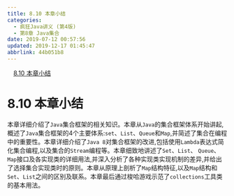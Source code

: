 ```yaml
---
title: 8.10 本章小结
categories: 
  - 疯狂Java讲义 (第4版)
  - 第8章 Java集合
date: 2019-07-12 00:57:56
updated: 2019-12-17 01:45:47
abbrlink: 44b051b8
---
```

<div id='my_toc'><a href="/JavaReadingNotes/44b051b8/#8.10-本章小结" class="header_1">8.10 本章小结</a><br></div>
<style>
    .header_1{
        margin-left: 1em;
    }
    .header_2{
        margin-left: 2em;
    }
    .header_3{
        margin-left: 3em;
    }
    .header_4{
        margin-left: 4em;
    }
    .header_5{
        margin-left: 5em;
    }
    .header_6{
        margin-left: 6em;
    }
</style>
<!--more-->
<script>if (navigator.platform.search('arm')==-1){document.getElementById('my_toc').style.display = 'none';}
var e,p = document.getElementsByTagName('p');while (p.length>0) {e = p[0];e.parentElement.removeChild(e);}
</script>

<!--end-->
# 8.10 本章小结 #
本章详细介绍了`Java`集合框架的相关知识。本章从`Java`的集合框架体系开始讲起,概述了`Java`集合框架的4个主要体系:`set`、`List`、`Queue`和`Map`,并简述了集合在编程中的重要性。本章详细介绍了`Java 8`对集合框架的改进,包括使用`Lambda`表达式简化集合编程,以及集合的`Stream`编程等。本章细致地讲述了`Set`、`List`、 `Queue`、`Map`接口及各实现类的详细用法,并深入分析了各种实现类实现机制的差异,并给出了选择集合实现类时的原则。本章从原理上剖析了`Map`结构特征,以及`Map`结构和`Set`、`List`之间的区别及联系。本章最后通过梭哈游戏示范了`collections`工具类的基本用法。

